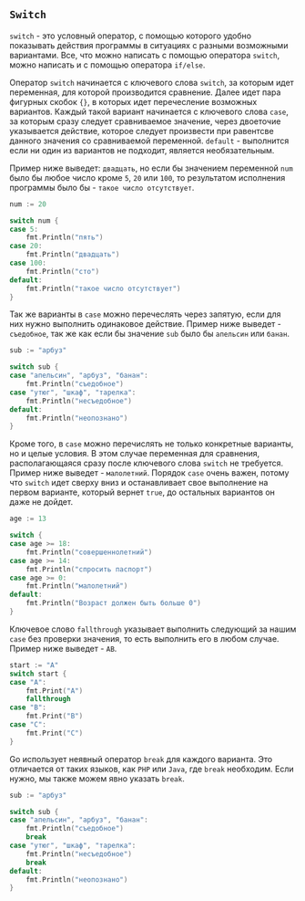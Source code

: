 ## `Switch`

`switch` - это условный оператор, с помощью которого удобно показывать действия программы в ситуациях с разными возможными вариантами. Все, что можно написать с помощью оператора `switch`, можно написать и с помощью оператора `if/else`.  

Оператор `switch` начинается с ключевого слова `switch`, за которым идет переменная, для которой производится сравнение. Далее идет пара фигурных скобок `{}`, в которых идет перечесление возможных вариантов. Каждый такой вариант начинается с ключевого слова `case`, за которым сразу следует сравниваемое значение, через двоеточие указывается действие, которое следует произвести при равентсве данного значения со сравниваемой переменной. `default` - выполнится если ни один из вариантов не подходит, является необязательным.

Пример ниже выведет: `двадцать`, но если бы значением переменной `num` было бы любое число кроме `5`, `20` или `100`, то результатом исполнения программы было бы - `такое число отсутствует`.
```go
num := 20

switch num {
case 5:
    fmt.Println("пять")
case 20:
    fmt.Println("двадцать")
case 100:
    fmt.Println("сто")
default:
    fmt.Println("такое число отсутствует")
}
```

Так же варианты в `case` можно перечеслять через запятую, если для них нужно выполнить одинаковое действие. Пример ниже выведет - `съедобное`, так же как если бы значение `sub` было бы `апельсин` или `банан`.
```go
sub := "арбуз"

switch sub {
case "апельсин", "арбуз", "банан":
    fmt.Println("съедобное")
case "утюг", "шкаф", "тарелка":
    fmt.Println("несъедобное")
default:
    fmt.Println("неопознано")
}
```

Кроме того, в `case` можно перечислять не только конкретные варианты, но и целые условия. В этом случае переменная для сравнения, располагающаяся сразу после ключевого слова `switch` не требуется. Пример ниже выведет - `малолетний`. 
Порядок `case` очень важен, потому что `switch` идет сверху вниз и  останавливает свое выполнение на первом варианте, который вернет `true`, до остальных вариантов он даже не дойдет.
```go
age := 13

switch {
case age >= 18:
    fmt.Println("совершеннолетний")
case age >= 14:
    fmt.Println("спросить паспорт")
case age >= 0:
    fmt.Println("малолетний")
default:
    fmt.Println("Возраст должен быть больше 0")
}
```

Ключевое слово `fallthrough` указывает выполнить следующий за нашим `case` без проверки значения, то есть выполнить его в любом случае. Пример ниже выведет - `AB`.
```go
start := "A"
switch start {
case "A":
    fmt.Print("A")
    fallthrough
case "B":
    fmt.Print("B")
case "C":
    fmt.Print("C")
}
```

Go использует неявный оператор `break` для каждого варианта. Это отличается от таких языков, как `PHP` или `Java`, где `break` необходим. Если нужно, мы также можем явно указать `break`.
```go
sub := "арбуз"

switch sub {
case "апельсин", "арбуз", "банан":
    fmt.Println("съедобное")
    break
case "утюг", "шкаф", "тарелка":
    fmt.Println("несъедобное")
    break
default:
    fmt.Println("неопознано")
}
```
